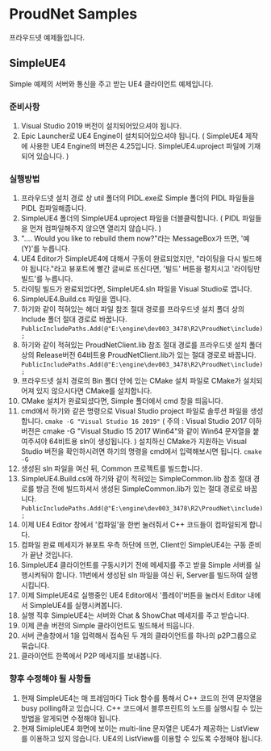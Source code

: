# ProudNet Samples
프라우드넷 예제들입니다.

## SimpleUE4
Simple 예제의 서버와 통신을 주고 받는 UE4 클라이언트 예제입니다.

### 준비사항
1. Visual Studio 2019 버전이 설치되어있으셔야 됩니다.
2. Epic Launcher로 UE4 Engine이 설치되어있으셔야 됩니다. ( SimpleUE4 제작에 사용한 UE4 Engine의 버전은 4.25입니다. SimpleUE4.uproject 파일에 기재되어 있습니다. )

### 실행방법
1. 프라우드넷 설치 경로 상 util 폴더의 PIDL.exe로 Simple 폴더의 PIDL 파일들을 PIDL 컴파일해줍니다.
2. SimpleUE4 폴더의 SimpleUE4.uproject 파일을 더블클릭합니다. ( PIDL 파일들을 먼저 컴파일해주지 않으면 열리지 않습니다. )
3. ".... Would you like to rebuild them now?"라는 MessageBox가 뜨면, '예(Y)'를 누릅니다.
4. UE4 Editor가 SimpleUE4에 대해서 구동이 완료되었지만, "라이팅을 다시 빌드해야 됩니다."라고 뷰포트에 빨간 글씨로 뜨신다면, '빌드' 버튼을 펼치시고 '라이팅만 빌드'를 누릅니다.
5. 라이팅 빌드가 완료되었다면, SimpleUE4.sln 파일을 Visual Studio로 엽니다.
6. SimpleUE4.Build.cs 파일을 엽니다.
7. 하기와 같이 적혀있는 헤더 파일 참조 절대 경로를 프라우드넷 설치 폴더 상의 Include 폴더 절대 경로로 바꿉니다.
```PublicIncludePaths.Add(@"E:\engine\dev003_3478\R2\ProudNet\include);```
8. 하기와 같이 적혀있는 ProudNetClient.lib 참조 절대 경로를 프라우드넷 설치 폴더 상의 Release버전 64비트용 ProudNetClient.lib가 있는 절대 경로로 바꿉니다.
```PublicIncludePaths.Add(@"E:\engine\dev003_3478\R2\ProudNet\include);```
9. 프라우드넷 설치 경로의 Bin 폴더 안에 있는 CMake 설치 파일로 CMake가 설치되어져 있지 않으시다면 CMake를 설치합니다.
10. CMake 설치가 완료되셨다면, Simple 폴더에서 cmd 창을 띄웁니다.
11. cmd에서 하기와 같은 명령으로 Visual Studio project 파일로 솔루션 파일을 생성합니다.
```cmake -G "Visual Studio 16 2019"``` ( 주의 : Visual Studio 2017 이하 버전은 cmake -G "Visual Studio 15 2017 Win64"와 같이 Win64 문자열을 붙여주셔야 64비트용 sln이 생성됩니다. )
설치하신 CMake가 지원하는 Visual Studio 버전을 확인하시려면 하기의 명령을 cmd에서 입력해보시면 됩니다.
```cmake -G```
12. 생성된 sln 파일을 여신 뒤, Common 프로젝트를 빌드합니다.
13. SimpleUE4.Build.cs에 하기와 같이 적혀있는 SimpleCommon.lib 참조 절대 경로를 방금 전에 빌드하셔서 생성된 SimpleCommon.lib가 있는 절대 경로로 바꿉니다.
```PublicIncludePaths.Add(@"E:\engine\dev003_3478\R2\ProudNet\include);```
14. 이제 UE4 Editor 창에서 '컴파일'을 한번 눌러줘서 C++ 코드들이 컴파일되게 합니다.
15. 컴파일 완료 메세지가 뷰포트 우측 하단에 뜨면, Client인 SimpleUE4는 구동 준비가 끝난 것입니다.
16. SimpleUE4 클라이언트를 구동시키기 전에 메세지를 주고 받을 Simple 서버를 실행시켜둬야 합니다. 11번에서 생성된 sln 파일을 여신 뒤, Server를 빌드하여 실행시킵니다. 
17. 이제 SimpleUE4로 실행중인 UE4 Editor에서 '플레이'버튼을 눌러서 Editor 내에서 SimpleUE4를 실행시켜봅니다.
18. 실행 직후 SimpleUE4는 서버와 Chat & ShowChat 메세지를 주고 받습니다.
19. 이제 콘솔 버전의 Simple 클라이언트도 빌드해서 띄웁니다.
20. 서버 콘솔창에서 1을 입력해서 접속된 두 개의 클라이언트를 하나의 p2P그룹으로 묶습니다.
21. 클라이언트 한쪽에서 P2P 메세지를 보내봅니다.

### 향후 수정해야 될 사항들
1. 현재 SimpleUE4는 매 프레임마다 Tick 함수를 통해서 C++ 코드의 전역 문자열을 busy polling하고 있습니다. C++ 코드에서 블루프린트의 노드를 실행시킬 수 있는 방법을 알게되면 수정해야 됩니다.
2. 현재 SimipleUE4 화면에 보이는 multi-line 문자열은 UE4가 제공하는 ListView를 이용하고 있지 않습니다. UE4의 ListView를 이용할 수 있도록 수정해야 됩니다.

